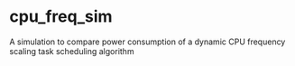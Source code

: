 # cpu_freq_sim
A simulation to compare power consumption of a dynamic CPU frequency scaling task scheduling algorithm
